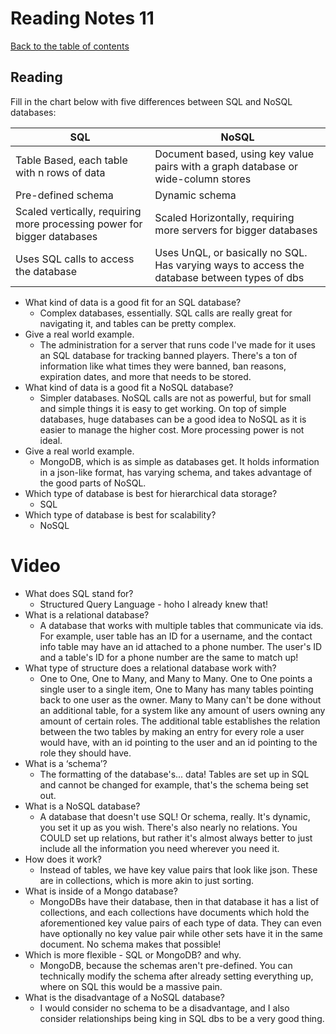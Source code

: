 
# Reading Notes 11

[Back to the table of contents](../README.md)

## Reading

Fill in the chart below with five differences between SQL and NoSQL databases:

| SQL                                                                     | NoSQL                                                                                        |
|-------------------------------------------------------------------------|----------------------------------------------------------------------------------------------|
| Table Based, each table with n rows of data                             | Document based, using key value pairs with a graph database or wide-column stores            |
| Pre-defined schema                                                      | Dynamic schema                                                                               |
| Scaled vertically, requiring more processing power for bigger databases | Scaled Horizontally, requiring more servers for bigger databases                             |
| Uses SQL calls to access the database                                   | Uses UnQL, or basically no SQL. Has varying ways to access the database between types of dbs |

* What kind of data is a good fit for an SQL database?
  * Complex databases, essentially. SQL calls are really great for navigating it, and tables can be pretty complex.
* Give a real world example.
  * The administration for a server that runs code I've made for it uses an SQL database for tracking banned players. There's a ton of information like what times they were banned, ban reasons, expiration dates, and more that needs to be stored.
* What kind of data is a good fit a NoSQL database?
  * Simpler databases. NoSQL calls are not as powerful, but for small and simple things it is easy to get working. On top of simple databases, huge databases can be a good idea to NoSQL as it is easier to manage the higher cost. More processing power is not ideal.
* Give a real world example.
  * MongoDB, which is as simple as databases get. It holds information in a json-like format, has varying schema, and takes advantage of the good parts of NoSQL.
* Which type of database is best for hierarchical data storage?
  * SQL
* Which type of database is best for scalability?
  * NoSQL

# Video

* What does SQL stand for?
  * Structured Query Language - hoho I already knew that!
* What is a relational database?
  * A database that works with multiple tables that communicate via ids. For example, user table has an ID for a username, and the contact info table may have an id attached to a phone number. The user's ID and a table's ID for a phone number are the same to match up!
* What type of structure does a relational database work with?
  * One to One, One to Many, and Many to Many. One to One points a single user to a single item, One to Many has many tables pointing back to one user as the owner. Many to Many can't be done without an additional table, for a system like any amount of users owning any amount of certain roles. The additional table establishes the relation between the two tables by making an entry for every role a user would have, with an id pointing to the user and an id pointing to the role they should have.
* What is a ‘schema’?
  * The formatting of the database's... data! Tables are set up in SQL and cannot be changed for example, that's the schema being set out.
* What is a NoSQL database?
  * A database that doesn't use SQL! Or schema, really. It's dynamic, you set it up as you wish. There's also nearly no relations. You COULD set up relations, but rather it's almost always better to just include all the information you need wherever you need it.
* How does it work?
  * Instead of tables, we have key value pairs that look like json. These are in collections, which is more akin to just sorting.
* What is inside of a Mongo database?
  * MongoDBs have their database, then in that database it has a list of collections, and each collections have documents which hold the aforementioned key value pairs of each type of data. They can even have optionally no key value pair while other sets have it in the same document. No schema makes that possible!
* Which is more flexible - SQL or MongoDB? and why.
  * MongoDB, because the schemas aren't pre-defined. You can technically modify the schema after already setting everything up, where on SQL this would be a massive pain.
* What is the disadvantage of a NoSQL database?
  * I would consider no schema to be a disadvantage, and I also consider relationships being king in SQL dbs to be a very good thing.
